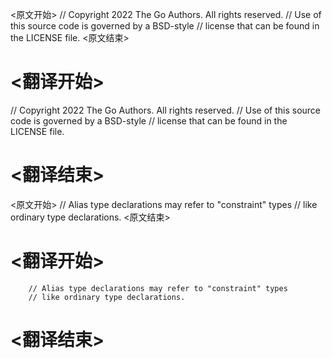 
<原文开始>
// Copyright 2022 The Go Authors. All rights reserved.
// Use of this source code is governed by a BSD-style
// license that can be found in the LICENSE file.
<原文结束>

# <翻译开始>
// Copyright 2022 The Go Authors. All rights reserved.
// Use of this source code is governed by a BSD-style
// license that can be found in the LICENSE file.
# <翻译结束>


<原文开始>
        // Alias type declarations may refer to "constraint" types
        // like ordinary type declarations.
<原文结束>

# <翻译开始>
        // Alias type declarations may refer to "constraint" types
        // like ordinary type declarations.
# <翻译结束>

